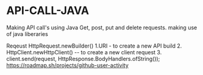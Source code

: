 # API-CALL-JAVA

Making API call's using Java 
Get, post, put and delete requests.
making use of java liberaries 

Reqeust
HttpRequest.newBuilder()
  1.URI - to create a new API build 
  2. HttpClient.newHttpClient() -- to create a new client request
  3. client.send(request, HttpResponse.BodyHandlers.ofString());
https://roadmap.sh/projects/github-user-activity
